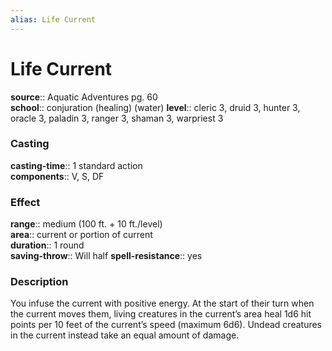 ```yaml
---
alias: Life Current
---
```


# Life Current 

**source**:: Aquatic Adventures pg. 60  
**school**:: conjuration (healing) (water)
**level**:: cleric 3, druid 3, hunter 3, oracle 3, paladin 3, ranger 3, shaman 3, warpriest 3

### Casting 

**casting-time**:: 1 standard action  
**components**:: V, S, DF

### Effect 

**range**:: medium (100 ft. + 10 ft./level)  
**area**:: current or portion of current  
**duration**:: 1 round  
**saving-throw**:: Will half
**spell-resistance**:: yes

### Description 

You infuse the current with positive energy. At the start of their turn when the current moves them, living creatures in the current’s area heal 1d6 hit points per 10 feet of the current’s speed (maximum 6d6). Undead creatures in the current instead take an equal amount of damage.

